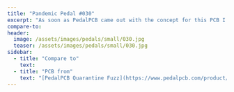 ```yaml
---
title: "Pandemic Pedal #030"
excerpt: "As soon as PedalPCB came out with the concept for this PCB I know I wanted to make a window for this pedal. When it arrived and I read the instructions I decided that I would make it an art piece. All the components are twisted to form the spikes on the virus. There is an always on blacklight LED in the pedal and a 10mm green LED to indication when it is active. This thing really glows on a pedalboard."
compare-to: 
header:
  image: /assets/images/pedals/small/030.jpg
  teaser: /assets/images/pedals/small/030.jpg
sidebar:
  - title: "Compare to"
    text: 
  - title: "PCB from"
    text: "[PedalPCB Quarantine Fuzz](https://www.pedalpcb.com/product/quarantinefuzz/)"
---
```


